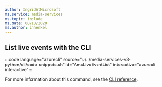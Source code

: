 ```yaml
---
author: IngridAtMicrosoft
ms.service: media-services 
ms.topic: include
ms.date: 08/18/2020
ms.author: inhenkel
---
```


## List live events with the CLI

:::code language="azurecli" source="~/../media-services-v3-python/cli/code-snippets.sh" id="AmsLiveEventList" interactive="azurecli-interactive":::

For more information about this command, see the [CLI reference](/cli/azure/ams/live-event?view=azure-cli-latest#az-ams-live-event-list).

